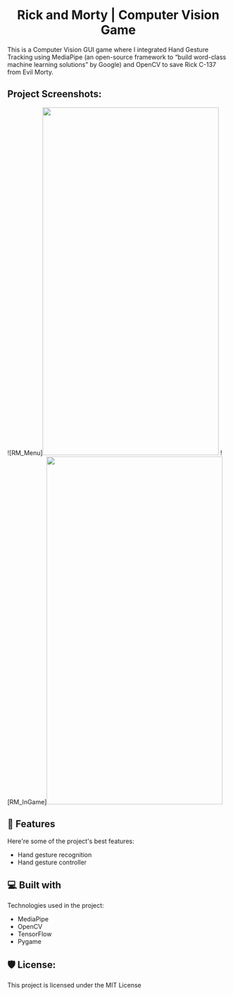 <h1 align="center" id="title">Rick and Morty | Computer Vision Game</h1>

<p id="description">This is a Computer Vision GUI game where I integrated Hand Gesture Tracking using MediaPipe (an open-source framework to “build word-class machine learning solutions” by Google) and OpenCV to save Rick C-137 from Evil Morty.</p>

<h2>Project Screenshots:</h2>

![RM_Menu]<img src="https://user-images.githubusercontent.com/48620898/166570859-16d51a02-d01f-4733-99c7-5d3af78d7832.png" width="400" height="790">
![RM_InGame]<img src="(https://user-images.githubusercontent.com/48620898/166570887-bccd090a-6b82-4895-a09f-a01dcdaedf47.png" width="400" height="790">

  
  
<h2>🧐 Features</h2>

Here're some of the project's best features:

*   Hand gesture recognition
*   Hand gesture controller

  
  
<h2>💻 Built with</h2>

Technologies used in the project:

*   MediaPipe
*   OpenCV
*   TensorFlow
*   Pygame

<h2>🛡️ License:</h2>

This project is licensed under the MIT License

